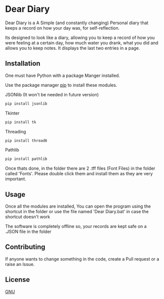 # Dear Diary

Dear Diary is a A Simple (and constantly changing) Personal diary that keeps a record on how your day was, for self-reflection. 

Its designed to look like a diary, allowing you to keep a record of how you were feeling at a certain day, how much water you drank, what you did and allows you to keep notes. It displays the last two entries in a page.

## Installation

One must have Python with a package Manger installed.

Use the package manager [pip](https://pip.pypa.io/en/stable/) to install these modules.

JSONlib (It won't be needed in future version)
```bash
pip install jsonlib
```

Tkinter
```bash
pip install tk
```

Threading
```bash
pip install thread6
```

Pathlib
```bash
pip install pathlib
```

Once thats done, in the folder there are 2 .tff files (Font Files) in the folder called 'Fonts'. Please double click them and install them as they are very important.

## Usage

Once all the modules are installed, You can open the program using the shortcut in the folder or use the file named 'Dear Diary.bat' in case the shortcut doesn't work

The software is completely offline so, your records are kept safe on a .JSON file in the folder


## Contributing

If anyone wants to change something in the code, create a Pull request or a raise an Issue.

## License

[GNU](https://github.com/Venexs/Dear-Diary/blob/main/LICENSE)
